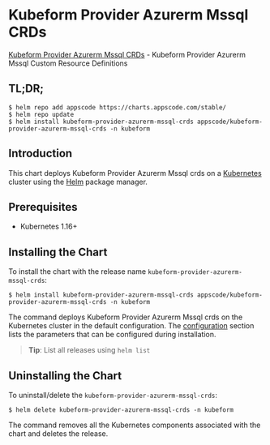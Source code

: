# Kubeform Provider Azurerm Mssql CRDs

[Kubeform Provider Azurerm Mssql CRDs](https://github.com/kubeform) - Kubeform Provider Azurerm Mssql Custom Resource Definitions

## TL;DR;

```console
$ helm repo add appscode https://charts.appscode.com/stable/
$ helm repo update
$ helm install kubeform-provider-azurerm-mssql-crds appscode/kubeform-provider-azurerm-mssql-crds -n kubeform
```

## Introduction

This chart deploys Kubeform Provider Azurerm Mssql crds on a [Kubernetes](http://kubernetes.io) cluster using the [Helm](https://helm.sh) package manager.

## Prerequisites

- Kubernetes 1.16+

## Installing the Chart

To install the chart with the release name `kubeform-provider-azurerm-mssql-crds`:

```console
$ helm install kubeform-provider-azurerm-mssql-crds appscode/kubeform-provider-azurerm-mssql-crds -n kubeform
```

The command deploys Kubeform Provider Azurerm Mssql crds on the Kubernetes cluster in the default configuration. The [configuration](#configuration) section lists the parameters that can be configured during installation.

> **Tip**: List all releases using `helm list`

## Uninstalling the Chart

To uninstall/delete the `kubeform-provider-azurerm-mssql-crds`:

```console
$ helm delete kubeform-provider-azurerm-mssql-crds -n kubeform
```

The command removes all the Kubernetes components associated with the chart and deletes the release.


